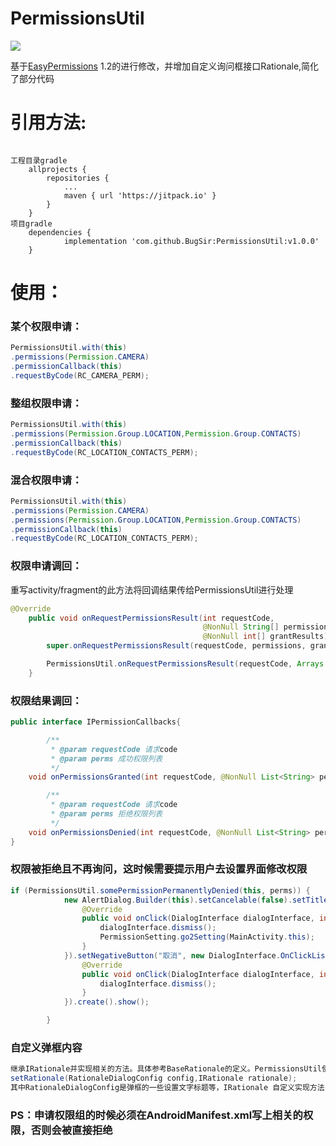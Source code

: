 # PermissionsUtil
[![](https://www.jitpack.io/v/BugSir/PermissionsUtil.svg)](https://www.jitpack.io/#BugSir/PermissionsUtil)

基于[EasyPermissions](https://github.com/googlesamples/easypermissions) 1.2的进行修改，并增加自定义询问框接口Rationale,简化了部分代码

# 引用方法:<br/>
<pre><code>
工程目录gradle
	allprojects {
		repositories {
			...
			maven { url 'https://jitpack.io' }
		}
	}
项目gradle
	dependencies {
	        implementation 'com.github.BugSir:PermissionsUtil:v1.0.0'
	}
</code></pre>
# 使用：<br/>
### 某个权限申请：
``` java
PermissionsUtil.with(this)
.permissions(Permission.CAMERA)
.permissionCallback(this)
.requestByCode(RC_CAMERA_PERM);
```
### 整组权限申请：
``` java
PermissionsUtil.with(this)
.permissions(Permission.Group.LOCATION,Permission.Group.CONTACTS)
.permissionCallback(this)
.requestByCode(RC_LOCATION_CONTACTS_PERM);
```
### 混合权限申请：
```java
PermissionsUtil.with(this)
.permissions(Permission.CAMERA)
.permissions(Permission.Group.LOCATION,Permission.Group.CONTACTS)
.permissionCallback(this)
.requestByCode(RC_LOCATION_CONTACTS_PERM);
```
### 权限申请调回：
重写activity/fragment的此方法将回调结果传给PermissionsUtil进行处理
``` java
@Override
    public void onRequestPermissionsResult(int requestCode,
                                           @NonNull String[] permissions,
                                           @NonNull int[] grantResults) {
        super.onRequestPermissionsResult(requestCode, permissions, grantResults);

        PermissionsUtil.onRequestPermissionsResult(requestCode, Arrays.asList(permissions), grantResults, this);
    }
```
### 权限结果调回：
```java
public interface IPermissionCallbacks{

        /**
         * @param requestCode 请求code
         * @param perms 成功权限列表
         */
    void onPermissionsGranted(int requestCode, @NonNull List<String> perms);

        /**
         * @param requestCode 请求code
         * @param perms 拒绝权限列表
         */
    void onPermissionsDenied(int requestCode, @NonNull List<String> perms);
}
```
### 权限被拒绝且不再询问，这时候需要提示用户去设置界面修改权限
```java
if (PermissionsUtil.somePermissionPermanentlyDenied(this, perms)) {
            new AlertDialog.Builder(this).setCancelable(false).setTitle("权限申请提示").setMessage("当前应用缺少必要权限，该功能暂时无法使用。如若需要，请允许权限申请授权。").setPositiveButton("去设置", new DialogInterface.OnClickListener() {
                @Override
                public void onClick(DialogInterface dialogInterface, int i) {
                    dialogInterface.dismiss();
                    PermissionSetting.go2Setting(MainActivity.this);
                }
            }).setNegativeButton("取消", new DialogInterface.OnClickListener() {
                @Override
                public void onClick(DialogInterface dialogInterface, int i) {
                    dialogInterface.dismiss();
                }
            }).create().show();

        }
```
### 自定义弹框内容
```java 
继承IRationale并实现相关的方法。具体参考BaseRationale的定义。PermissionsUtil使用：
setRationale(RationaleDialogConfig config,IRationale rationale);
其中RationaleDialogConfig是弹框的一些设置文字标题等，IRationale 自定义实现方法（两个参数不是必填）
```
### PS：申请权限组的时候必须在AndroidManifest.xml写上相关的权限，否则会被直接拒绝
